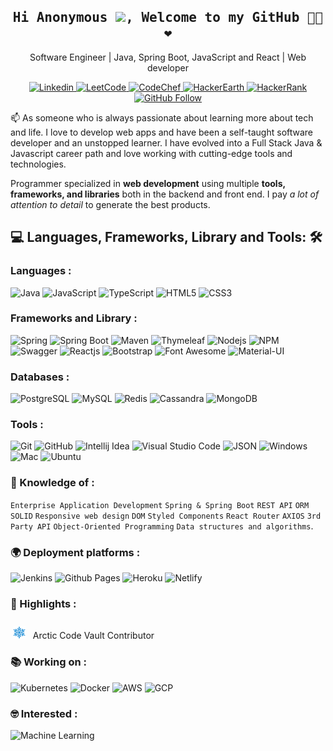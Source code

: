 <h2 align="center"><samp><strong>Hi Anonymous <img src="https://github.com/hrittikhere/hrittikhere/blob/master/Hi.gif" width="40px" />, Welcome to my GitHub 👨‍💻❤ </strong></samp></h2>
<p align='center'> Software Engineer | Java, Spring Boot, JavaScript and React | Web developer</p>
<p align="center">
  <a href="https://www.linkedin.com/in/ravikant-pal/">
    <img src="https://img.shields.io/badge/LinkedIn-blue?logo=Linkedin&logoColor=blue&labelColor=black" alt="Linkedin">
  </a>
  <a href="https://leetcode.com/ravikant-pal/">
    <img src="https://img.shields.io/badge/LeetCode-yellow?logo=leetCode&logoColor=yellow&labelColor=black" alt="LeetCode">
  </a>
  <a href="https://www.codechef.com/users/v0ldm0t">
    <img src="https://img.shields.io/badge/CodeChef-e6c2ab?logo=codeChef&logoColor=e6c2ab&labelColor=black" alt="CodeChef">
  </a>
  <a href="https://www.hackerearth.com/@ravikant-pal">
    <img src="https://img.shields.io/badge/HackerEarth-gray?logo=hackerEarth&logoColor=white&labelColor=black" alt="HackerEarth">
  </a>
  <a href="https://www.hackerrank.com/pol_alok">
    <img src="https://img.shields.io/badge/HackerRank-brightgreen?logo=HackerRank&logoColor=Green&labelColor=black" alt="HackerRank">
  </a>
  <a href="https://github.com/ravikant-pal">
    <img src="https://img.shields.io/github/followers/ravikant-pal?label=Follow%20Me&style=social" alt="GitHub Follow">
  </a>
</p>
<!-- <img src="https://github.com/ravikant-pal/ravikant-pal/assets/53791094/dfe1b48a-00d9-4624-af07-8109eba06be8" alt="LeetCode"> -->

<p align='left'> 📫 As someone who is always passionate about learning more about tech and life. I love to develop web apps and have been a self-taught software developer and an unstopped learner. I have evolved into a Full Stack Java & Javascript career path and love working with cutting-edge tools and technologies.</p>

Programmer specialized in **web development** using multiple **tools, frameworks, and libraries** both in the backend and front end. I pay *a lot of attention to detail* to generate the best products.

## 💻 Languages, Frameworks, Library and Tools: 🛠️<br>

### Languages : 
![Java](https://img.shields.io/badge/-Java-000000?style=flat&logo=openjdk&logoColor=red)
![JavaScript](https://img.shields.io/badge/-JavaScript-000000?style=flat&logo=javascript&logoColor=yellow)
![TypeScript](https://img.shields.io/badge/-TypeScript-000000?style=flat&logo=typeScript&logoColor=yellow)
![HTML5](https://img.shields.io/badge/-HTML5-000000?style=flat&logo=html5&logoColor=brown)
![CSS3](https://img.shields.io/badge/-CSS3-000000?style=flat&logo=css3&logoColor=blue)
### Frameworks and Library : 
![Spring](https://img.shields.io/badge/-Spring-000000?style=flat&logo=spring&logoColor=green)
![Spring Boot](https://img.shields.io/badge/-Spring%20Boot-000000?style=flat&logo=springboot&logoColor=green)
![Maven](https://img.shields.io/badge/-Apache%20Maven-000000?style=flat&logo=apache-maven&logoColor=red)
![Thymeleaf](https://img.shields.io/badge/-Thymeleaf-000000?style=flat&logo=thymeleaf&logoColor=green)
![Nodejs](https://img.shields.io/badge/-Node.js-000000?style=flat&logo=Node.js)
![NPM](https://img.shields.io/badge/-npm-000000?style=flat&logo=npm)
![Swagger](https://img.shields.io/badge/-Swagger-000000?style=flat&logo=swagger)
![Reactjs](https://img.shields.io/badge/-Reactjs-000000?style=flat&logo=react)
![Bootstrap](https://img.shields.io/badge/-Bootstrap-000000?style=flat&logo=bootstrap&logoColor=7952b3)
![Font Awesome](https://img.shields.io/badge/-font%20awesome-000000?style=flat&logo=font-awesome&logoColor=339AF0)
![Material-UI](https://img.shields.io/badge/-Material%20UI-000000?style=flat&logo=mui&logoColor=blue)

### Databases : 
![PostgreSQL](https://img.shields.io/badge/-PostgreSQL-000000?style=flat&logo=postgresql&logoColor=blue)
![MySQL](https://img.shields.io/badge/-MySQL-000000?style=flat&logo=mysql&logoColor=blue)
![Redis](https://img.shields.io/badge/-Redis-000000?style=flat&logo=redis&logoColor=red)
![Cassandra](https://img.shields.io/badge/-Cassandra-000000?style=flat&logo=apache-cassandra&logoColor=blue)
![MongoDB](https://img.shields.io/badge/-MongoDB-000000?style=flat&logo=mongodb)

### Tools : 

![Git](https://img.shields.io/badge/-Git-000000?style=flat&logo=git&logoColor=F05032&)
![GitHub](https://img.shields.io/badge/-GitHub-000000?style=flat&logo=github&logoColor=white)
![Intellij Idea](https://img.shields.io/badge/-Intellij-000000?style=flat&logo=intellij-Idea)
![Visual Studio Code](https://img.shields.io/badge/-VSCode-000000?style=flat&logo=visual-studio-code&logoColor=blue)
![JSON](https://img.shields.io/badge/-JSON-000000?style=flat&logo=JSON&logoColor=white)
![Windows](https://img.shields.io/badge/-Windows-000000?style=flat&logo=windows&logoColor=blue)
![Mac](https://img.shields.io/badge/-Mac%20OS-000000?style=flat&logo=apple)
![Ubuntu](https://img.shields.io/badge/-Linux-000000?style=flat&logo=linux)


### 🧐 Knowledge of :

`Enterprise Application Development` `Spring & Spring Boot` `REST API` `ORM` `SOLID` `Responsive web design` `DOM` `Styled Components` `React Router` `AXIOS` `3rd Party API` `Object-Oriented Programming` `Data structures and algorithms`.


### 🌍 Deployment platforms : 
![Jenkins](https://img.shields.io/badge/-Jenkins-000000?style=flat&logo=jenkins&logoColor=yellow) 
![Github Pages](https://img.shields.io/badge/-Github%20Pages-000000?style=flat&logo=github-pages) 
![Heroku](https://img.shields.io/badge/-Heroku-000000?style=flat&logo=heroku&labelColor=430098) 
![Netlify](https://img.shields.io/badge/-Netlify-000000?style=flat&logo=netlify&labelColor=000000)

### 🚩 Highlights : 

&nbsp;<img src='https://raw.githubusercontent.com/acervenky/animated-github-badges/master/assets/acbadge.gif' style="margin-top: 10px;" width="20px" height="20px">&nbsp;&nbsp;&nbsp;<span>Arctic Code Vault Contributor</span>


### 📚 Working on : 

![Kubernetes](https://img.shields.io/badge/-Kubernetes-000000?style=flat&logo=kubernetes&logoColor=blue)
![Docker](https://img.shields.io/badge/-Docker-000000?style=flat&logo=docker&logoColor=blue)
![AWS](https://img.shields.io/badge/-AWS-000000?style=flat&logo=amazonaws&logoColor=yellow)
![GCP](https://img.shields.io/badge/-Google%20Cloud%20Platform-000000?style=flat&logo=google-cloud&logoColor=white)


### 🤓 Interested :
![Machine Learning](https://img.shields.io/badge/Machine%20Learning-FFFFFF?style=for-the-badge)
